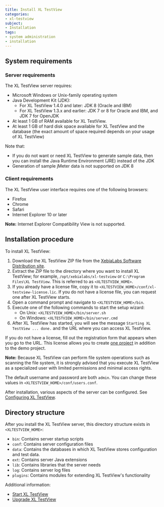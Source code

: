 ```yaml
---
title: Install XL TestView
categories:
- xl-testview
subject:
- Installation
tags:
- system administration
- installation
---
```


## System requirements

### Server requirements

The XL TestView server requires:

* Microsoft Windows or Unix-family operating system
* Java Development Kit (JDK):
    * For XL TestView 1.4.0 and later: JDK 8 (Oracle and IBM)
    * For XL TestView 1.3.x and earlier: JDK 7 or 8 for Oracle and IBM, and JDK 7 for OpenJDK
* At least 1 GB of RAM available for XL TestView.
* At least 1 GB of hard disk space available for XL TestView and the database (the exact amount of space required depends on your usage of XL TestView)

Note that:

* If you do not want or need XL TestView to generate sample data, then you can install the Java Runtime Environment (JRE) instead of the JDK
* Generation of sample jMeter data is not supported on JDK 8

### Client requirements

The XL TestView user interface requires one of the following browsers:

* Firefox
* Chrome
* Safari
* Internet Explorer 10 or later

**Note:** Internet Explorer Compatibility View is not supported.

## Installation procedure

To install XL TestView:

1. Download the XL TestView ZIP file from the [XebiaLabs Software Distribution site](https://dist.xebialabs.com).
2. Extract the ZIP file to the directory where you want to install XL TestView; for example, `/opt/xebialabs/xl-testview` or `C:\Program Files\XL TestView`. This is referred to as `<XLTESTVIEW_HOME>`.
3. If you already have a license file, copy it to `<XLTESTVIEW_HOME>/conf/xl-testview-license.lic`. If you do not have a license file, you can request one after XL TestView starts.
4. Open a command prompt and navigate to `<XLTESTVIEW_HOME>/bin`.
5. Execute one of the following commands to start the setup wizard:
      * On Unix: `<XLTESTVIEW_HOME>/bin/server.sh`
      * On Windows: `<XLTESTVIEW_HOME>/bin/server.cmd`
6. After XL TestView has started, you will see the message `Starting XL TestView ... done.` and the URL where you can access XL TestView.

If you do not have a license, fill out the registration form that appears when you go to the URL. This license allows you to create [one project](/xl-testview/how-to/add-a-project.html) in addition to the demo project.

**Note:** Because XL TestView can perform file system operations such as scanning the file system, it is strongly advised that you execute XL TestView as a specialized user with limited permissions and minimal access rights.

The default username and password are both `admin`. You can change these values in `<XLTESTVIEW_HOME>/conf/users.conf`.

After installation, various aspects of the server can be configured. See [Configuring XL TestView](/xl-testview/how-to/configure-xl-testview.html).

## Directory structure

After you install the XL TestView server, this directory structure exists in `<XLTESTVIEW_HOME>`:

* `bin`: Contains server startup scripts
* `conf`: Contains server configuration files
* `data`: Contains the databases in which XL TestView stores configuration and test data.
* `ext`: Contains server Java extensions
* `lib`: Contains libraries that the server needs
* `log`: Contains server log files
* `plugins`: Contains modules for extending XL TestView's functionality


Additional information:

* [Start XL TestView](/xl-testview/how-to/start.html)
* [Upgrade XL TestView](/xl-testview/how-to/upgrade-xl-testview.html)
